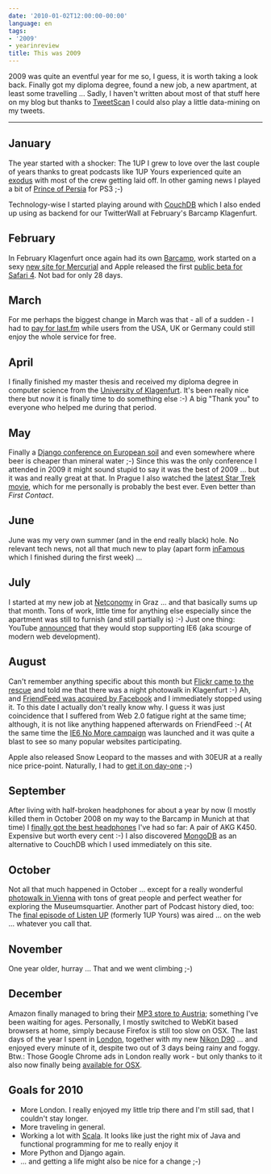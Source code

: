 ```yaml
---
date: '2010-01-02T12:00:00-00:00'
language: en
tags:
- '2009'
- yearinreview
title: This was 2009
---
```



2009 was quite an eventful year for me so, I guess, it is worth taking a look back. Finally got my diploma degree, found a new job, a new apartment, at least some travelling ... Sadly, I haven&#39;t written about most of that stuff here on my blog but thanks to <a href="https://www.tweetscan.com/data.php">TweetScan</a> I could also play a little data-mining on my tweets.

-------------

## January

The year started with a shocker: The 1UP I grew to love over the last couple of years thanks to great podcasts like 1UP Yours experienced quite an <a href="http://zerokspot.com/weblog/2009/01/08/farewell-1upcom-crew/">exodus</a> with most of the crew getting laid off. In other gaming news I played a bit of <a href="http://zerokspot.com/weblog/2009/01/26/prince-of-persia/">Prince of Persia</a> for PS3 ;-)

Technology-wise I started playing around with <a href="http://couchdb.apache.org/">CouchDB</a> which I also ended up using as backend for our TwitterWall at February&#39;s Barcamp Klagenfurt.

## February

In February Klagenfurt once again had its own <a href="http://zerokspot.com/weblog/2009/02/08/das-war-das-barcamp-klagenfurt-2009/">Barcamp</a>, work started on a sexy <a href="http://zerokspot.com/weblog/2009/02/17/sexy-new-mercurial-site-project/">new site for Mercurial</a>&nbsp;and Apple released the first <a href="http://zerokspot.com/weblog/2009/02/25/first-hours-safari-4/">public beta for Safari 4</a>. Not bad for only 28 days.

## March

For me perhaps the biggest change in March was that - all of a sudden - I had to <a href="http://zerokspot.com/weblog/2009/03/24/lastfm-charge-streaming/">pay for last.fm</a> while users from the USA, UK or Germany could still enjoy the whole service for free.

## April

I finally finished my master thesis and received my diploma degree in computer science from the <a href="http://www.uni-klu.ac.at/">University of Klagenfurt</a>. It&#39;s been really nice there but now it is finally time to do something else :-) A big &quot;Thank you&quot; to everyone who helped me during that period.

## May

Finally a <a href="http://zerokspot.com/weblog/2009/05/10/eurodjangocon2009/">Django conference on European soil</a> and even somewhere where beer is cheaper than mineral water ;-) Since this was the only conference I attended in 2009 it might sound stupid to say it was the best of 2009 ... but it was and really great at that. In Prague I also watched the <a href="http://zerokspot.com/weblog/2009/05/11/startrek-the-new-movie/">latest Star Trek movie</a>, which for me personally is probably the best ever. Even better than <em>First Contact</em>.

## June

June was my very own summer (and in the end really black) hole. No relevant tech news, not all that much new to play (apart form <a href="http://zerokspot.com/weblog/2009/06/08/infamous-review/">inFamous</a> which I finished during the first week) ...

## July

I started at my new job at <a href="http://netconomy.net/">Netconomy</a> in Graz ... and that basically sums up that month. Tons of work, little time for anything else especially since the apartment was still to furnish (and still partially is) :-) Just one thing: YouTube <a href="http://www.techcrunch.com/2009/07/14/youtube-will-be-next-to-kiss-ie6-support-goodbye/">announced</a> that they would stop supporting IE6 (aka scourge of modern web development).

## August

Can&#39;t remember anything specific about this month but <a href="http://www.flickr.com/photos/zerok/archives/date-posted/2009/08/">Flickr came to the rescue</a> and told me that there was a night photowalk in Klagenfurt :-) Ah, and <a href="http://blog.friendfeed.com/2009/08/friendfeed-accepts-facebook-friend.html">FriendFeed was acquired by Facebook</a> and I immediately stopped using it. To this date I actually don&#39;t really know why. I guess it was just coincidence that I suffered from Web 2.0 fatigue right at the same time; although, it is not like anything happened afterwards on FriendFeed :-( At the same time the <a href="http://mashable.com/2009/08/04/ie6-no-more/">IE6 No More campaign</a> was launched and it was quite a blast to see so many popular websites participating.

Apple also released Snow Leopard to the masses and with 30EUR at a really nice price-point. Naturally, I had to <a href="http://twitter.com/zerok/statuses/3603212203">get it on day-one</a> ;-)

## September

After living with half-broken headphones for about a year by now (I mostly killed them in October 2008 on my way to the Barcamp in Munich at that time) I <a href="http://twitter.com/zerok/statuses/4155101433">finally got the best headphones</a> I&#39;ve had so far: A pair of AKG K450. Expensive but worth every cent :-) I also discovered&nbsp;<a href="http://zerokspot.com/weblog/2009/09/27/mongodb-and-stuff/">MongoDB</a>&nbsp;as an alternative to CouchDB which I used immediately on this site.

## October

Not all that much happened in October ... except for a really wonderful <a href="http://zerokspot.com/weblog/2009/10/04/photwalkwien2009/">photowalk in Vienna</a> with tons of great people and perfect weather for exploring the Museumsquartier. Another part of Podcast history died, too: The <a href="http://kotaku.com/5378439/in-an-end-of-an-era-listen-up-podcast-bids-its-host-farewell">final episode of Listen UP</a> (formerly 1UP Yours) was aired ... on the web ... whatever you call that.

## November

One year older, hurray ... That and we went climbing ;-)

## December

Amazon finally managed to bring their <a href="http://zerokspot.com/weblog/2009/12/05/finally-some-choice/">MP3 store to Austria</a>; something I&#39;ve been waiting for ages. Personally, I mostly switched to WebKit based browsers at home, simply because Firefox is still too slow on OSX. The last days of the year I spent in <a href="http://www.flickr.com/photos/zerok/sets/72157622981946915/">London</a>, together with my new <a href="http://www.dpreview.com/reviews/specs/Nikon/nikon_d90.asp">Nikon D90</a> ... and enjoyed every minute of it, despite two out of 3 days being rainy and foggy. Btw.: Those Google Chrome ads in London really work - but only thanks to it also now finally being <a href="http://chrome.blogspot.com/2009/12/google-chrome-for-holidays-mac-linux.html">available for OSX</a>.

## Goals for 2010

<ul>
	<li>
		More London. I really enjoyed my little trip there and I&#39;m still sad, that I couldn&#39;t stay longer.</li>
	<li>
		More traveling in general.</li>
	<li>
		Working a lot with <a href="http://www.scala-lang.org/">Scala</a>. It looks like just the right mix of Java and functional programming for me to really enjoy it</li>
	<li>
		More Python and Django again.</li>
	<li>
		... and getting a life might also be nice for a change ;-)</li>
</ul>
